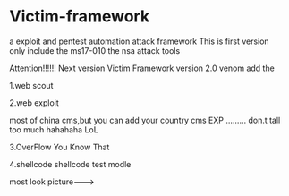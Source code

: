 # Victim-framework
a exploit and pentest  automation attack framework
This is first version  
only include the ms17-010  the nsa attack tools

Attention!!!!!!
Next version
Victim Framework
version 2.0 venom
add the 

1.web scout


2.web exploit

most of china cms,but you can add your country cms EXP
.........  don.t tall too much  hahahaha LoL

3.OverFlow
You Know That 

4.shellcode
shellcode test modle

most look picture--->
